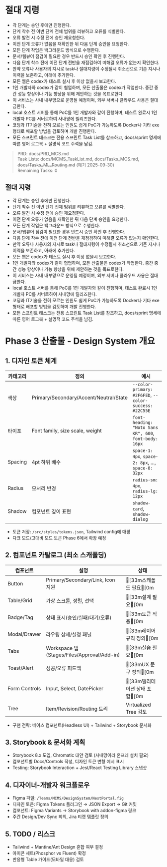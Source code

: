 # 절대 지령
- 각 단계는 승인 후에만 진행한다.
- 단계 착수 전 이번 단계 전체 범위를 리뷰하고 오류를 식별한다.
- 오류 발견 시 수정 전에 승인 재요청한다.
- 이전 단계 오류가 없음을 재확인한 뒤 다음 단계 승인을 요청한다.
- 모든 단계 작업은 백그라운드 방식으로 수행한다.
- 문서/웹뷰어 점검이 필요한 경우 반드시 승인 확인 후 진행한다.
- 다음 단계 착수 전에 이전 단계 전반을 재점검하여 미해결 오류가 없는지 확인한다.
- 만약 오류나 사용자의 지시로 task나 절대지령이 수정될시 취소선으로 기존 지시나 이력을 보존하고, 아래에 추가한다.
- 모든 웹은 codex가 테스트 실시 후 이상 없을시 보고한다.
- 1인 개발자와 codex가 같이 협업하며, 모든 산출물은 codex가 작업한다. 중간 중간 성능 향상이나 기능 향상을 위해 제안하는 것을 목표로한다.
- 이 서비스는 사내 내부망으로 운영될 예정이며, 외부 서버나 클라우드 사용은 절대 금한다.
- local 호스트 서버를 통해 PoC를 1인 개발자와 같이 진행하며, 테스트 완료시 1인 개발자 PC를 서버로하여 사내망에 릴리즈한다.
- 코딩과 IT기술을 전혀 모르는 인원도 쉽게 PoC가 가능하도록 Docker나 기타 exe 형태로 배포할 방법을 검토하며 개발 진행한다.
- 모든 스프린트 태스크는 전용 스프린트 Task List를 참조하고, docs/sprint 명세에 따른 영어 로그북 + 설명적 코드 주석을 남김.

> PRD: docs/PRD_MCS.md  
> Task Lists: docs/MCMS_TaskList.md, docs/Tasks_MCS.md, ~~docs/Tasks_ML_Routing.md~~ (폐기 2025-09-30)  
> Remaining Tasks: 0

## 절대 지령
- 각 단계는 승인 후에만 진행한다.
- 단계 착수 전 이번 단계 전체 범위를 리뷰하고 오류를 식별한다.
- 오류 발견 시 수정 전에 승인 재요청한다.
- 이전 단계 오류가 없음을 재확인한 뒤 다음 단계 승인을 요청한다.
- 모든 단계 작업은 백그라운드 방식으로 수행한다.
- 문서/웹뷰어 점검이 필요한 경우 반드시 승인 확인 후 진행한다.
- 다음 단계 착수 전에 이전 단계 전반을 재점검하여 미해결 오류가 없는지 확인한다.
- 만약 오류나 사용자의 지시로 task나 절대지령이 수정될시 취소선으로 기존 지시나 이력을 보존하고, 아래에 추가한다.
- 모든 웹은 codex가 테스트 실시 후 이상 없을시 보고한다.
- 1인 개발자와 codex가 같이 협업하며, 모든 산출물은 codex가 작업한다. 중간 중간 성능 향상이나 기능 향상을 위해 제안하는 것을 목표로한다.
- 이 서비스는 사내 내부망으로 운영될 예정이며, 외부 서버나 클라우드 사용은 절대 금한다.
- local 호스트 서버를 통해 PoC를 1인 개발자와 같이 진행하며, 테스트 완료시 1인 개발자 PC를 서버로하여 사내망에 릴리즈한다.
- 코딩과 IT기술을 전혀 모르는 인원도 쉽게 PoC가 가능하도록 Docker나 기타 exe 형태로 배포할 방법을 검토하며 개발 진행한다.
- 모든 스프린트 태스크는 전용 스프린트 Task List를 참조하고, docs/sprint 명세에 따른 영어 로그북 + 설명적 코드 주석을 남김.
# Phase 3 산출물 - Design System 개요

## 1. 디자인 토큰 체계
| 카테고리 | 정의 | 예시 |
|---|---|---|
| 색상 | Primary/Secondary/Accent/Neutral/State | `--color-primary: #2F6FED`, `--color-success: #22C55E` |
| 타이포 | Font family, size scale, weight | `font-heading: "Noto Sans KR", 600`, `font-body: 16px` |
| Spacing | 4pt 하위 배수 | `space-1: 4px`, `space-2: 8px`, ..., `space-8: 32px` |
| Radius | 모서리 반경 | `radius-sm: 4px`, `radius-lg: 12px` |
| Shadow | 컴포넌트 깊이 표현 | `shadow-card`, `shadow-dialog` |

- 토큰 저장: `/src/styles/tokens.json`, Tailwind config에 매핑
- 다크 모드/고대비 모드 토큰 Phase 6에서 확장 예정

## 2. 컴포넌트 카탈로그 (최소 스캐폴딩)
| 컴포넌트 | 설명 | 상태 |
|---|---|---|
| Button | Primary/Secondary/Link, Icon 지원 | [33m스캐폴드 필요[0m |
| Table/Grid | 가상 스크롤, 정렬, 선택 | [33m설계 필요[0m |
| Badge/Tag | 상태 표시(승인/실패/대기/오류) | [33m토큰 적용[0m |
| Modal/Drawer | 라우팅 상세/설정 패널 | [33m레이어 규칙 정의[0m |
| Tabs | Workspace 탭 (Stages/Files/Approval/Add-in) | [33m실습 필요[0m |
| Toast/Alert | 성공/오류 피드백 | [33mUX 문구 정의[0m |
| Form Controls | Input, Select, DatePicker | [33m밸리데이션 상태 포함[0m |
| Tree | Item/Revision/Routing 트리 | Virtualized Tree 검토 |

- 구현 전략: 베이스 컴포넌트(Headless UI) + Tailwind + Storybook 문서화

## 3. Storybook & 문서화 계획
- Storybook 8.x 도입, Chromatic 대안 검토 (사내망이라 온프레 설치 필요)
- 컴포넌트별 Docs/Controls 작성, 디자인 토큰 변형 예시 표시
- Testing: Storybook Interaction + Jest/React Testing Library 스냅샷

## 4. 디자이너-개발자 워크플로우
- Figma 파일: `/Teams/MCMS/DesignSystem/NextPortal.fig`
- 디자인 토큰: Figma Tokens 플러그인 → JSON Export → Git 커밋
- 컴포넌트: Figma Variants → Storybook with addon-figma 링크
- 주간 Design/Dev Sync 회의, Jira 티켓 템플릿 정의

## 5. TODO / 리스크
- Tailwind + Mantine/Ant Design 혼합 여부 결정
- 아이콘 세트(Phosphor vs Fluent) 확정
- 반응형 Table 가이드(모바일 대응) 검토

